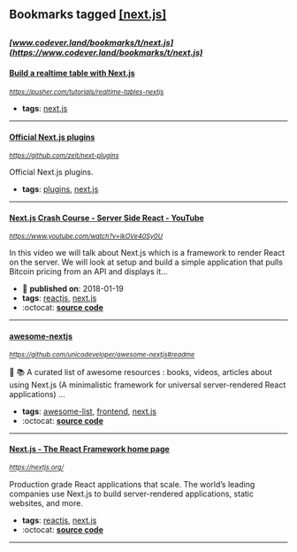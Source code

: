## Bookmarks tagged [[next.js]](https://www.codever.land/search?q=[next.js])

_<sup><sup>[www.codever.land/bookmarks/t/next.js](https://www.codever.land/bookmarks/t/next.js)</sup></sup>_
---
#### [Build a realtime table with Next.js](https://pusher.com/tutorials/realtime-tables-nextjs)
_<sup>https://pusher.com/tutorials/realtime-tables-nextjs</sup>_

* **tags**: [next.js](../tagged/next.js.md)
---
#### [Official Next.js plugins](https://github.com/zeit/next-plugins)
_<sup>https://github.com/zeit/next-plugins</sup>_

Official Next.js plugins.
* **tags**: [plugins](../tagged/plugins.md), [next.js](../tagged/next.js.md)
---
#### [Next.js Crash Course - Server Side React - YouTube](https://www.youtube.com/watch?v=IkOVe40Sy0U)
_<sup>https://www.youtube.com/watch?v=IkOVe40Sy0U</sup>_

In this video we will talk about Next.js which is a framework to render React on the server. We will look at setup and build a simple application that pulls Bitcoin pricing from an API and displays it...
* :calendar: **published on**: 2018-01-19
* **tags**: [reactjs](../tagged/reactjs.md), [next.js](../tagged/next.js.md)
* :octocat: **[source code](https://github.com/bradtraversy/bitzprice)**
---
#### [awesome-nextjs](https://github.com/unicodeveloper/awesome-nextjs#readme)
_<sup>https://github.com/unicodeveloper/awesome-nextjs#readme</sup>_

:notebook_with_decorative_cover: :books: A curated list of awesome resources : books, videos, articles about using Next.js (A minimalistic framework for universal server-rendered React applications)  ...
* **tags**: [awesome-list](../tagged/awesome-list.md), [frontend](../tagged/frontend.md), [next.js](../tagged/next.js.md)
* :octocat: **[source code](https://github.com/unicodeveloper/awesome-nextjs#readme)**
---
#### [Next.js - The React Framework home page](https://nextjs.org/)
_<sup>https://nextjs.org/</sup>_

Production grade React applications that scale. The world’s leading companies use Next.js to build server-rendered applications, static websites, and more.
* **tags**: [reactjs](../tagged/reactjs.md), [next.js](../tagged/next.js.md)
* :octocat: **[source code](https://github.com/zeit/next.js)**
---
